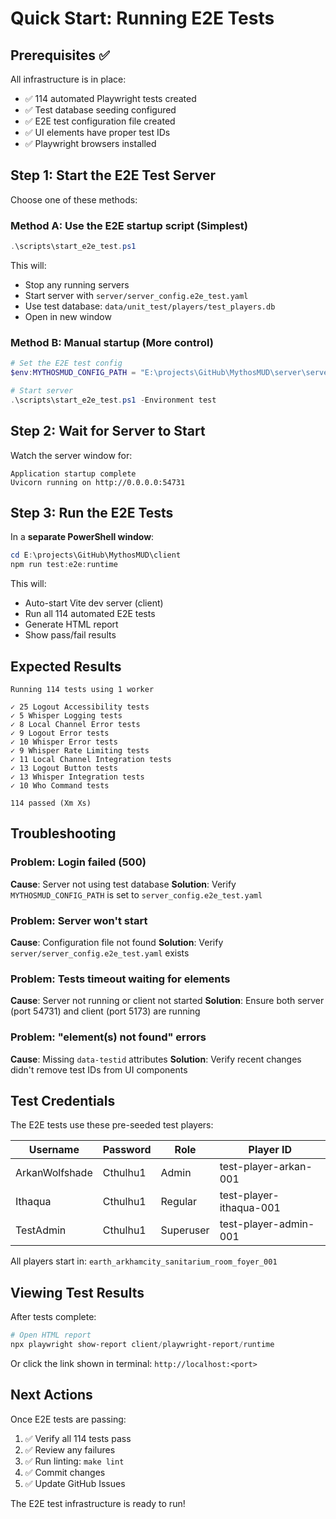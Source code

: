 # Quick Start: Running E2E Tests

## Prerequisites ✅

All infrastructure is in place:

- ✅ 114 automated Playwright tests created
- ✅ Test database seeding configured
- ✅ E2E test configuration file created
- ✅ UI elements have proper test IDs
- ✅ Playwright browsers installed

## Step 1: Start the E2E Test Server

Choose one of these methods:

### Method A: Use the E2E startup script (Simplest)

```powershell
.\scripts\start_e2e_test.ps1
```

This will:

- Stop any running servers
- Start server with `server/server_config.e2e_test.yaml`
- Use test database: `data/unit_test/players/test_players.db`
- Open in new window

### Method B: Manual startup (More control)

```powershell
# Set the E2E test config
$env:MYTHOSMUD_CONFIG_PATH = "E:\projects\GitHub\MythosMUD\server\server_config.e2e_test.yaml"

# Start server
.\scripts\start_e2e_test.ps1 -Environment test
```

## Step 2: Wait for Server to Start

Watch the server window for:

```
Application startup complete
Uvicorn running on http://0.0.0.0:54731
```

## Step 3: Run the E2E Tests

In a **separate PowerShell window**:

```powershell
cd E:\projects\GitHub\MythosMUD\client
npm run test:e2e:runtime
```

This will:

- Auto-start Vite dev server (client)
- Run all 114 automated E2E tests
- Generate HTML report
- Show pass/fail results

## Expected Results

```
Running 114 tests using 1 worker

✓ 25 Logout Accessibility tests
✓ 5 Whisper Logging tests
✓ 8 Local Channel Error tests
✓ 9 Logout Error tests
✓ 10 Whisper Error tests
✓ 9 Whisper Rate Limiting tests
✓ 11 Local Channel Integration tests
✓ 13 Logout Button tests
✓ 13 Whisper Integration tests
✓ 10 Who Command tests

114 passed (Xm Xs)
```

## Troubleshooting

### Problem: Login failed (500)

**Cause**: Server not using test database
**Solution**: Verify `MYTHOSMUD_CONFIG_PATH` is set to `server_config.e2e_test.yaml`

### Problem: Server won't start

**Cause**: Configuration file not found
**Solution**: Verify `server/server_config.e2e_test.yaml` exists

### Problem: Tests timeout waiting for elements

**Cause**: Server not running or client not started
**Solution**: Ensure both server (port 54731) and client (port 5173) are running

### Problem: "element(s) not found" errors

**Cause**: Missing `data-testid` attributes
**Solution**: Verify recent changes didn't remove test IDs from UI components

## Test Credentials

The E2E tests use these pre-seeded test players:

| Username       | Password | Role      | Player ID               |
| -------------- | -------- | --------- | ----------------------- |
| ArkanWolfshade | Cthulhu1 | Admin     | test-player-arkan-001   |
| Ithaqua        | Cthulhu1 | Regular   | test-player-ithaqua-001 |
| TestAdmin      | Cthulhu1 | Superuser | test-player-admin-001   |

All players start in: `earth_arkhamcity_sanitarium_room_foyer_001`

## Viewing Test Results

After tests complete:

```powershell
# Open HTML report
npx playwright show-report client/playwright-report/runtime
```

Or click the link shown in terminal: `http://localhost:<port>`

## Next Actions

Once E2E tests are passing:

1. ✅ Verify all 114 tests pass
2. ✅ Review any failures
3. ✅ Run linting: `make lint`
4. ✅ Commit changes
5. ✅ Update GitHub Issues

The E2E test infrastructure is ready to run!
